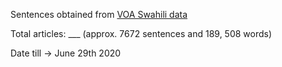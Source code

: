 Sentences obtained from [VOA Swahili data](https://www.voaswahili.com/z/2772)

Total articles: ___ (approx. 7672 sentences and 189, 508 words) 

Date till -> June 29th 2020
